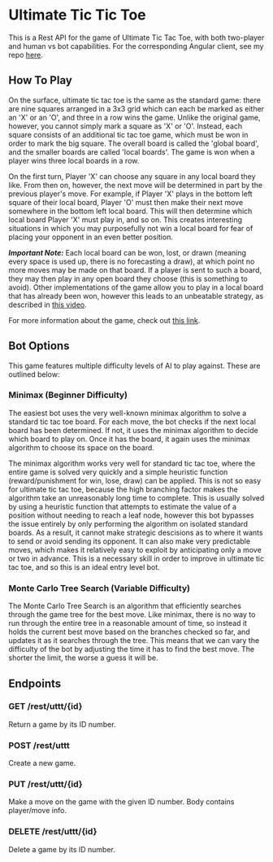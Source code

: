 # Ultimate Tic Tic Toe

This is a Rest API for the game of Ultimate Tic Tac Toe, with both two-player and human vs bot capabilities. For the corresponding Angular client, see my repo [here](https://github.com/Ian-Gilbert/uttt-angular).

## How To Play
On the surface, ultimate tic tac toe is the same as the standard game: there are nine squares arranged in a 3x3 grid which can each be marked as either an 'X' or an 'O', and three in a row wins the game. Unlike the original game, however, you cannot simply mark a square as 'X' or 'O'. Instead, each square consists of an additional tic tac toe game, which must be won in order to mark the big square. The overall board is called the 'global board', and the smaller boards are called 'local boards'. The game is won when a player wins three local boards in a row.

On the first turn, Player 'X' can choose any square in any local board they like. From then on, however, the next move will be determined in part by the previous player's move. For example, if Player 'X' plays in the bottom left square of their local board, Player 'O' must then make their next move somewhere in the bottom left local board. This will then determine which local board Player 'X' must play in, and so on. This creates interesting situations in which you may purposefully not win a local board for fear of placing your opponent in an even better position.

**_Important Note:_** Each local board can be won, lost, or drawn (meaning every space is used up, there is no forecasting a draw), at which point no more moves may be made on that board. If a player is sent to such a board, they may then play in any open board they choose (this is something to avoid). Other implementations of the game allow you to play in a local board that has already been won, however this leads to an unbeatable strategy, as described in [this video](https://www.youtube.com/watch?v=weC1pAeh2Do).

For more information about the game, check out [this link](https://mathwithbaddrawings.com/2013/06/16/ultimate-tic-tac-toe/).

## Bot Options
This game features multiple difficulty levels of AI to play against. These are outlined below:

### Minimax (Beginner Difficulty)
The easiest bot uses the very well-known minimax algorithm to solve a standard tic tac toe board. For each move, the bot checks if the next local board has been determined. If not, it uses the minimax algorithm to decide which board to play on. Once it has the board, it again uses the minimax algorithm to choose its space on the board.

The minimax algorithm works very well for standard tic tac toe, where the entire game is solved very quickly and a simple heuristic function (reward/punishment for win, lose, draw) can be applied. This is not so easy for ultimate tic tac toe, because the high branching factor makes the algorithm take an unreasonably long time to complete. This is usually solved by using a heuristic function that attempts to estimate the value of a position without needing to reach a leaf node, however this bot bypasses the issue entirely by only performing the algorithm on isolated standard boards. As a result, it cannot make strategic descisions as to where it wants to send or avoid sending its opponent. It can also make very predictable moves, which makes it relatively easy to exploit by anticipating only a move or two in advance. This is a necessary skill in order to improve in ultimate tic tac toe, and so this is an ideal entry level bot.

### Monte Carlo Tree Search (Variable Difficulty)
The Monte Carlo Tree Search is an algorithm that efficiently searches through the game tree for the best move. Like minimax, there is no way to run through the entire tree in a reasonable amount of time, so instead it holds the current best move based on the branches checked so far, and updates it as it searches through the tree. This means that we can vary the difficulty of the bot by adjusting the time it has to find the best move. The shorter the limit, the worse a guess it will be.

## Endpoints

### GET /rest/uttt/{id}
Return a game by its ID number.

### POST /rest/uttt
Create a new game.

### PUT /rest/uttt/{id}
Make a move on the game with the given ID number. Body contains player/move info.

### DELETE /rest/uttt/{id}
Delete a game by its ID number.
